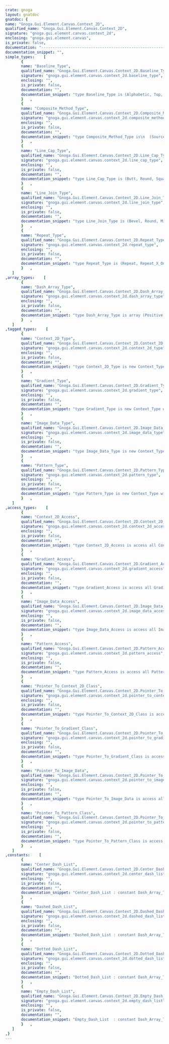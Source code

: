 ```yaml
---
crate: gnoga
layout: gnatdoc
gnatdoc: {
name: "Gnoga.Gui.Element.Canvas.Context_2D",
qualified_name: "Gnoga.Gui.Element.Canvas.Context_2D",
signature: "gnoga.gui.element.canvas.context_2d",
enclosing: "gnoga.gui.element.canvas",
is_private: false,
documentation: "-----------------------------------------------------------------------\n  Context_2D_Types\n-----------------------------------------------------------------------",
documentation_snippet: "",
simple_types:    [
       {
       name: "Baseline_Type",
       qualified_name: "Gnoga.Gui.Element.Canvas.Context_2D.Baseline_Type",
       signature: "gnoga.gui.element.canvas.context_2d.baseline_type",
       enclosing: "",
       is_private: false,
       documentation: "",
       documentation_snippet: "type Baseline_Type is (Alphabetic, Top, Hanging, Middle, Ideographic, Bottom);",
       }   ,
       {
       name: "Composite_Method_Type",
       qualified_name: "Gnoga.Gui.Element.Canvas.Context_2D.Composite_Method_Type",
       signature: "gnoga.gui.element.canvas.context_2d.composite_method_type",
       enclosing: "",
       is_private: false,
       documentation: "",
       documentation_snippet: "type Composite_Method_Type is\n  (Source_Over, Source_Atop, Source_In, Source_Out, Destination_Over, Destination_Atop, Destination_In,\n   Destination_Out, Lighter, Copy, Xor_Copy);",
       }   ,
       {
       name: "Line_Cap_Type",
       qualified_name: "Gnoga.Gui.Element.Canvas.Context_2D.Line_Cap_Type",
       signature: "gnoga.gui.element.canvas.context_2d.line_cap_type",
       enclosing: "",
       is_private: false,
       documentation: "",
       documentation_snippet: "type Line_Cap_Type is (Butt, Round, Square);",
       }   ,
       {
       name: "Line_Join_Type",
       qualified_name: "Gnoga.Gui.Element.Canvas.Context_2D.Line_Join_Type",
       signature: "gnoga.gui.element.canvas.context_2d.line_join_type",
       enclosing: "",
       is_private: false,
       documentation: "",
       documentation_snippet: "type Line_Join_Type is (Bevel, Round, Miter);",
       }   ,
       {
       name: "Repeat_Type",
       qualified_name: "Gnoga.Gui.Element.Canvas.Context_2D.Repeat_Type",
       signature: "gnoga.gui.element.canvas.context_2d.repeat_type",
       enclosing: "",
       is_private: false,
       documentation: "",
       documentation_snippet: "type Repeat_Type is (Repeat, Repeat_X_Only, Repeat_Y_Only, No_Repeat);",
       }   ,
   ]
,array_types:    [
       {
       name: "Dash_Array_Type",
       qualified_name: "Gnoga.Gui.Element.Canvas.Context_2D.Dash_Array_Type",
       signature: "gnoga.gui.element.canvas.context_2d.dash_array_type",
       enclosing: "",
       is_private: false,
       documentation: "",
       documentation_snippet: "type Dash_Array_Type is array (Positive range <>) of Natural;",
       }   ,
   ]
,tagged_types:    [
       {
       name: "Context_2D_Type",
       qualified_name: "Gnoga.Gui.Element.Canvas.Context_2D.Context_2D_Type",
       signature: "gnoga.gui.element.canvas.context_2d.context_2d_type",
       enclosing: "",
       is_private: false,
       documentation: "",
       documentation_snippet: "type Context_2D_Type is new Context_Type with private;",
       }   ,
       {
       name: "Gradient_Type",
       qualified_name: "Gnoga.Gui.Element.Canvas.Context_2D.Gradient_Type",
       signature: "gnoga.gui.element.canvas.context_2d.gradient_type",
       enclosing: "",
       is_private: false,
       documentation: "",
       documentation_snippet: "type Gradient_Type is new Context_Type with private;",
       }   ,
       {
       name: "Image_Data_Type",
       qualified_name: "Gnoga.Gui.Element.Canvas.Context_2D.Image_Data_Type",
       signature: "gnoga.gui.element.canvas.context_2d.image_data_type",
       enclosing: "",
       is_private: false,
       documentation: "",
       documentation_snippet: "type Image_Data_Type is new Context_Type with private;",
       }   ,
       {
       name: "Pattern_Type",
       qualified_name: "Gnoga.Gui.Element.Canvas.Context_2D.Pattern_Type",
       signature: "gnoga.gui.element.canvas.context_2d.pattern_type",
       enclosing: "",
       is_private: false,
       documentation: "",
       documentation_snippet: "type Pattern_Type is new Context_Type with private;",
       }   ,
   ]
,access_types:    [
       {
       name: "Context_2D_Access",
       qualified_name: "Gnoga.Gui.Element.Canvas.Context_2D.Context_2D_Access",
       signature: "gnoga.gui.element.canvas.context_2d.context_2d_access",
       enclosing: "",
       is_private: false,
       documentation: "",
       documentation_snippet: "type Context_2D_Access is access all Context_2D_Type;",
       }   ,
       {
       name: "Gradient_Access",
       qualified_name: "Gnoga.Gui.Element.Canvas.Context_2D.Gradient_Access",
       signature: "gnoga.gui.element.canvas.context_2d.gradient_access",
       enclosing: "",
       is_private: false,
       documentation: "",
       documentation_snippet: "type Gradient_Access is access all Gradient_Type;",
       }   ,
       {
       name: "Image_Data_Access",
       qualified_name: "Gnoga.Gui.Element.Canvas.Context_2D.Image_Data_Access",
       signature: "gnoga.gui.element.canvas.context_2d.image_data_access",
       enclosing: "",
       is_private: false,
       documentation: "",
       documentation_snippet: "type Image_Data_Access is access all Image_Data_Type;",
       }   ,
       {
       name: "Pattern_Access",
       qualified_name: "Gnoga.Gui.Element.Canvas.Context_2D.Pattern_Access",
       signature: "gnoga.gui.element.canvas.context_2d.pattern_access",
       enclosing: "",
       is_private: false,
       documentation: "",
       documentation_snippet: "type Pattern_Access is access all Pattern_Type;",
       }   ,
       {
       name: "Pointer_To_Context_2D_Class",
       qualified_name: "Gnoga.Gui.Element.Canvas.Context_2D.Pointer_To_Context_2D_Class",
       signature: "gnoga.gui.element.canvas.context_2d.pointer_to_context_2d_class",
       enclosing: "",
       is_private: false,
       documentation: "",
       documentation_snippet: "type Pointer_To_Context_2D_Class is access all Context_2D_Type'Class;",
       }   ,
       {
       name: "Pointer_To_Gradient_Class",
       qualified_name: "Gnoga.Gui.Element.Canvas.Context_2D.Pointer_To_Gradient_Class",
       signature: "gnoga.gui.element.canvas.context_2d.pointer_to_gradient_class",
       enclosing: "",
       is_private: false,
       documentation: "",
       documentation_snippet: "type Pointer_To_Gradient_Class is access all Gradient_Type'Class;",
       }   ,
       {
       name: "Pointer_To_Image_Data",
       qualified_name: "Gnoga.Gui.Element.Canvas.Context_2D.Pointer_To_Image_Data",
       signature: "gnoga.gui.element.canvas.context_2d.pointer_to_image_data",
       enclosing: "",
       is_private: false,
       documentation: "",
       documentation_snippet: "type Pointer_To_Image_Data is access all Image_Data_Type'Class;",
       }   ,
       {
       name: "Pointer_To_Pattern_Class",
       qualified_name: "Gnoga.Gui.Element.Canvas.Context_2D.Pointer_To_Pattern_Class",
       signature: "gnoga.gui.element.canvas.context_2d.pointer_to_pattern_class",
       enclosing: "",
       is_private: false,
       documentation: "",
       documentation_snippet: "type Pointer_To_Pattern_Class is access all Pattern_Type'Class;",
       }   ,
   ]
,constants:    [
       {
       name: "Center_Dash_List",
       qualified_name: "Gnoga.Gui.Element.Canvas.Context_2D.Center_Dash_List",
       signature: "gnoga.gui.element.canvas.context_2d.center_dash_list",
       enclosing: "",
       is_private: false,
       documentation: "",
       documentation_snippet: "Center_Dash_List : constant Dash_Array_Type          := (4, 3, 6, 3);",
       }   ,
       {
       name: "Dashed_Dash_List",
       qualified_name: "Gnoga.Gui.Element.Canvas.Context_2D.Dashed_Dash_List",
       signature: "gnoga.gui.element.canvas.context_2d.dashed_dash_list",
       enclosing: "",
       is_private: false,
       documentation: "",
       documentation_snippet: "Dashed_Dash_List : constant Dash_Array_Type          := (5, 3);",
       }   ,
       {
       name: "Dotted_Dash_List",
       qualified_name: "Gnoga.Gui.Element.Canvas.Context_2D.Dotted_Dash_List",
       signature: "gnoga.gui.element.canvas.context_2d.dotted_dash_list",
       enclosing: "",
       is_private: false,
       documentation: "",
       documentation_snippet: "Dotted_Dash_List : constant Dash_Array_Type          := (2, 2);",
       }   ,
       {
       name: "Empty_Dash_List",
       qualified_name: "Gnoga.Gui.Element.Canvas.Context_2D.Empty_Dash_List",
       signature: "gnoga.gui.element.canvas.context_2d.empty_dash_list",
       enclosing: "",
       is_private: false,
       documentation: "",
       documentation_snippet: "Empty_Dash_List  : constant Dash_Array_Type (1 .. 0) := (others => 0);",
       }   ,
   ]
,}
---
```

